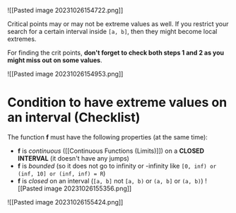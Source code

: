 
![[Pasted image 20231026154722.png]]

Critical points may or may not be extreme values as well. If you restrict your search for a certain interval inside `[a, b]`, then they might become local extremes.

For finding the crit points, **don't forget to check both steps 1 and 2 as you might miss out on some values**.

![[Pasted image 20231026154953.png]]

# Condition to have extreme values on an interval (Checklist)

The function **f** must have the following properties (at the same time):
- **f** is *continuous* ([[Continuous Functions (Limits)]]) on a **CLOSED INTERVAL** (it doesn't have any jumps)
- **f** is *bounded* (so it does not go to infinity or -infinity like `[0, inf) or (inf, 10] or (inf, inf) = R`)
- **f** is *closed* on an interval (`[a, b]` not `[a, b)` or `(a, b]` or `(a, b)`)
![[Pasted image 20231026155356.png]]

![[Pasted image 20231026155424.png]]



